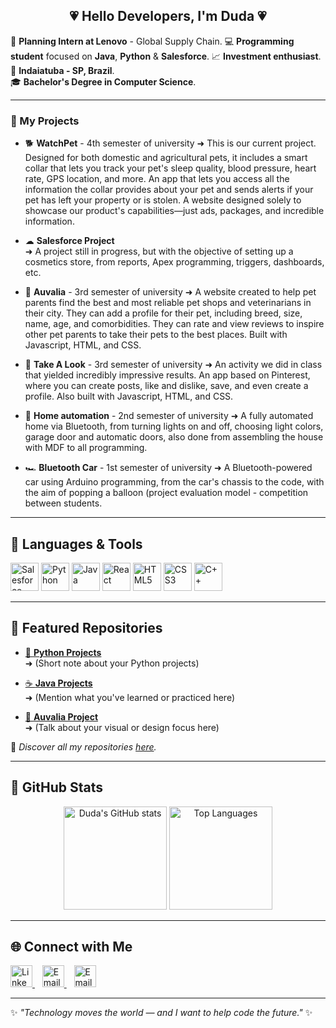 <h2 align="center">💗 Hello Developers, I'm Duda 💗</h2>

🌸 **Planning Intern at Lenovo** - Global Supply Chain. 
💻 **Programming student** focused on **Java**, **Python** & **Salesforce**. 
📈 **Investment enthusiast**.
📍 **Indaiatuba - SP, Brazil**.  
🎓 **Bachelor's Degree in Computer Science**. 

---

### 💫 My Projects  

- 🐕 **WatchPet** - 4th semester of university
  ➜ This is our current project. Designed for both domestic and agricultural pets, it includes a smart collar that lets you track your pet's sleep quality, blood pressure, heart rate, GPS location, and more. An app that lets you access all the information the collar provides about your pet and sends alerts if your pet has left your property or is stolen. A website designed solely to showcase our product's capabilities—just ads, packages, and incredible information.

- ☁ **Salesforce Project**  
  ➜ A project still in progress, but with the objective of setting up a cosmetics store, from reports, Apex programming, triggers, dashboards, etc.
  
- 🐾 **Auvalia**  - 3rd semester of university
  ➜ A website created to help pet parents find the best and most reliable pet shops and veterinarians in their city. They can add a profile for their pet, including breed, size, name, age, and comorbidities. They can rate and view reviews to inspire other pet parents to take their pets to the best places. Built with Javascript, HTML, and CSS.
  
- 📸 **Take A Look** - 3rd semester of university 
  ➜ An activity we did in class that yielded incredibly impressive results. An app based on Pinterest, where you can create posts, like and dislike, save, and even create a profile. Also built with Javascript, HTML, and CSS.
  
- 🏡 **Home automation** - 2nd semester of university
  ➜ A fully automated home via Bluetooth, from turning lights on and off, choosing light colors, garage door and automatic doors, also done from assembling the house with MDF to all programming.

- 🏎️ **Bluetooth Car** - 1st semester of university
  ➜ A Bluetooth-powered car using Arduino programming, from the car's chassis to the code, with the aim of popping a balloon (project evaluation model - competition between students.
---

## 🚀 Languages & Tools  

<p align="left">
  <img src="https://cdn.jsdelivr.net/gh/devicons/devicon@latest/icons/salesforce/salesforce-original.svg" height="45px" title="Salesforce"/>
  <img src="https://cdn.jsdelivr.net/gh/devicons/devicon@latest/icons/python/python-original.svg" height="45px" title="Python"/>
  <img src="https://cdn.jsdelivr.net/gh/devicons/devicon@latest/icons/java/java-original.svg" height="45px" title="Java"/>
  <img src="https://cdn.jsdelivr.net/gh/devicons/devicon@latest/icons/react/react-original.svg" height="45px" title="React"/>
  <img src="https://cdn.jsdelivr.net/gh/devicons/devicon@latest/icons/html5/html5-original.svg" height="45px" title="HTML5"/>
  <img src="https://cdn.jsdelivr.net/gh/devicons/devicon@latest/icons/css3/css3-original.svg" height="45px" title="CSS3"/>
  <img src="https://cdn.jsdelivr.net/gh/devicons/devicon@latest/icons/cplusplus/cplusplus-original.svg" height="45px" title="C++"/>
</p>

---

## 🌸 Featured Repositories  

- [🐍 **Python Projects**](https://github.com/dudacarvalhoc/Python)  
  ➜ (Short note about your Python projects)

- [☕ **Java Projects**](https://github.com/dudacarvalhoc/Java)  
  ➜ (Mention what you've learned or practiced here)

- [🎨 **Auvalia Project**](https://github.com/dudacarvalhoc/AuValia)  
  ➜ (Talk about your visual or design focus here)

🌷 *Discover all my repositories [here](https://github.com/dudacarvalhoc?tab=repositories).*  

---

## 💖 GitHub Stats  

<p align="center">
  <img src="https://github-readme-stats.vercel.app/api?username=dudacarvalhoc&show_icons=true&theme=rose_pine&title_color=ff9bcd&icon_color=ff80bf&text_color=f2e8f0&bg_color=1a1b27" alt="Duda's GitHub stats" height="165"/>
  <img src="https://github-readme-stats.vercel.app/api/top-langs/?username=dudacarvalhoc&layout=compact&theme=rose_pine&title_color=ff9bcd&text_color=f2e8f0&bg_color=1a1b27" alt="Top Languages" height="165"/>
</p>

---

## 🌐 Connect with Me  

<p align="left">
  <a href="https://www.linkedin.com/in/dudacarvalhoc/">
    <img src="https://cdn.jsdelivr.net/gh/devicons/devicon@latest/icons/linkedin/linkedin-original.svg" height="35px" title="LinkedIn"/>
  </a>
  &nbsp;&nbsp;
  <a href="mailto:dudaccortellini@hotmail.com">
    <img src="https://img.icons8.com/?size=48&id=13640&format=png" height="35px" title="Email (Outlook)"/>
  </a>
  &nbsp;&nbsp;
  <a href="mailto:dudacortellini@gmail.com">
    <img src="https://img.icons8.com/?size=48&id=P7UIlhbpWzZm&format=png" height="35px" title="Email (Gmail)"/>
  </a>
</p>

---

✨ *"Technology moves the world — and I want to help code the future."* ✨

